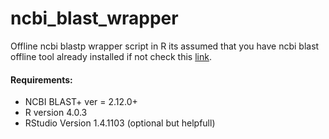 # ncbi_blast_wrapper
Offline ncbi blastp wrapper script in R 
its assumed that you have ncbi blast offline tool already installed if not check this [link](https://blast.ncbi.nlm.nih.gov/Blast.cgi?CMD=Web&PAGE_TYPE=BlastDocs&DOC_TYPE=Download).
#### Requirements:
- NCBI BLAST+ ver = 2.12.0+
- R version 4.0.3
- RStudio Version 1.4.1103 (optional but helpfull)
